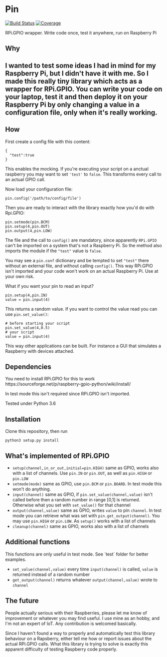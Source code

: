 # Pin 
[![Build Status](https://travis-ci.org/fedeb95/pin.png?branch=master)](https://travis-ci.org/fedeb95/pin)
[![Coverage](https://codecov.io/gh/fedeb95/pin/branch/master/graph/badge.svg)](https://codecov.io/fedeb95/pin/)
  
RPi.GPIO wrapper. Write code once, test it anywhere, run on Raspberry Pi

<h2>Why<h2>
  
I wanted to test some ideas I had in mind for my Raspberry Pi, but I didn't have it with me. 
So I made this really tiny library which acts as a wrapper for RPi.GPIO. You can write your code on your laptop, test it and then deploy it on your Raspberry Pi by only changing a value in a configuration file, only when it's really working.

<h2>How</h2>

First create a config file with this content:

```
{
  "test":true
}
```

This enables the mocking. If you're executing your script on a anctual raspberry you may want to set `'test'` to `false`. This transforms every call to an actual GPIO call.

Now load your configuration file:

```
pin.config('/path/to/config/file')
```

Then you are ready to interact with the library exactly how you'd do with Rpi.GPIO:
```
pin.setmode(pin.BCM)
pin.setup(4,pin.OUT)
pin.output(4,pin.LOW)
```

The file and the call to `config()` are mandatory, since apparently `RPi.GPIO` can't be imported on a system that's not a Raspberry Pi. So the method also imports the module if the `"test"` value is `false`.

You may see a `pin.conf` dictionary and be tempted to set `"test"` there without an external file, and without calling `config()`. This way RPi.GPIO isn't imported and your code won't work on an actual Raspberry Pi. Use at your own risk.

What if you want your pin to read an input?

```
pin.setup(4,pin.IN)
value = pin.input(4)
```

This returns a random value.
If you want to control the value read you can use `pin.set_value()`:

```
# before starting your script
pin.set_value(4,0.5)
# your script
value = pin.input(4)
```
 
This way other applications can be built. For instance a GUI that simulates a Raspberry with devices attached.

<h2>Dependencies</h2>
You need to install RPi.GPIO for this to work
https://sourceforge.net/p/raspberry-gpio-python/wiki/install/

In test mode this isn't required since RPi.GPIO isn't imported.

Tested under Python 3.6

<h2>Installation</h2>
Clone this repository, then run

```
python3 setup.py install
```

<h2>What's implemented of RPi.GPIO</h2>

* `setup(channel,in_or_out,initial=pin.HIGH)` same as GPIO, works also with a list of channels. Use `pin.IN` or `pin.OUT`, as well as `pin.HIGH` or `pin.LOW`
* `setmode(mode)` same as GPIO, use `pin.BCM` or `pin.BOARD`. In test mode this won't do anything.
* `input(channel)` same as GPIO, if `pin.set_value(channel,value)` isn't called before then a random number in range [0,1] is returned. Otherwise what you set with `set_value()` for that channel
* `output(channel,value)` same as GPIO, writes `value` to pin `channel`. In test mode you can retrieve what was set with `pin.get_output(channel)`. You may use `pin.HIGH` or `pin.LOW`. As `setup()` works with a list of channels
* `cleanup(channel)` same as GPIO, works also with a list of channels

<h2>Additional functions</h2>
This functions are only useful in test mode. See `test` folder for better examples.

* `set_value(channel,value)` every time `input(channel)` is called, `value` is returned instead of a random number
* `get_output(channel)` returns whatever `output(channel,value)` wrote to `channel`

<h2>The future</h2>
People actually serious with their Raspberries, please let me know of improvement or whatever you may find useful. I use mine as an hobby, and I'm not an expert of IoT. Any contribution is welcomed basically.

Since I haven't found a way to properly and automatically test this library behaviour on a Rapsberry, either tell me how or report issues about the actual RPi.GPIO calls. What this library is trying to solve is exactly this apparent difficulty of testing Raspberry code properly.
